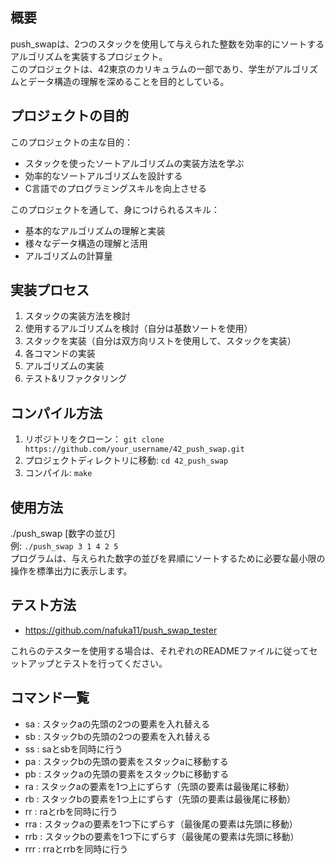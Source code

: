 ## 概要
push_swapは、2つのスタックを使用して与えられた整数を効率的にソートするアルゴリズムを実装するプロジェクト。  
このプロジェクトは、42東京のカリキュラムの一部であり、学生がアルゴリズムとデータ構造の理解を深めることを目的としている。

## プロジェクトの目的
このプロジェクトの主な目的：
- スタックを使ったソートアルゴリズムの実装方法を学ぶ
- 効率的なソートアルゴリズムを設計する
- C言語でのプログラミングスキルを向上させる

このプロジェクトを通して、身につけられるスキル：
- 基本的なアルゴリズムの理解と実装
- 様々なデータ構造の理解と活用
- アルゴリズムの計算量

## 実装プロセス
1. スタックの実装方法を検討
2. 使用するアルゴリズムを検討（自分は基数ソートを使用）
3. スタックを実装（自分は双方向リストを使用して、スタックを実装）
4. 各コマンドの実装
5. アルゴリズムの実装
6. テスト&リファクタリング

## コンパイル方法
1. リポジトリをクローン： ```git clone https://github.com/your_username/42_push_swap.git```
2. プロジェクトディレクトリに移動: ```cd 42_push_swap```
3. コンパイル: ```make```

## 使用方法
./push_swap [数字の並び]  
例: ```./push_swap 3 1 4 2 5```  
プログラムは、与えられた数字の並びを昇順にソートするために必要な最小限の操作を標準出力に表示します。

## テスト方法
- https://github.com/nafuka11/push_swap_tester

これらのテスターを使用する場合は、それぞれのREADMEファイルに従ってセットアップとテストを行ってください。

## コマンド一覧
- sa : スタックaの先頭の2つの要素を入れ替える
- sb : スタックbの先頭の2つの要素を入れ替える
- ss : saとsbを同時に行う
- pa : スタックbの先頭の要素をスタックaに移動する
- pb : スタックaの先頭の要素をスタックbに移動する
- ra : スタックaの要素を1つ上にずらす（先頭の要素は最後尾に移動）
- rb : スタックbの要素を1つ上にずらす（先頭の要素は最後尾に移動）
- rr : raとrbを同時に行う
- rra : スタックaの要素を1つ下にずらす（最後尾の要素は先頭に移動）
- rrb : スタックbの要素を1つ下にずらす（最後尾の要素は先頭に移動）
- rrr : rraとrrbを同時に行う
